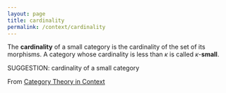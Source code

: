 ```yaml
---
layout: page
title: cardinality
permalink: /context/cardinality
---
```

 The **cardinality** of a small category is the cardinality of the set of its morphisms. A category whose cardinality is less than $\kappa$ is called $\kappa$-**small**.


SUGGESTION: cardinality of a small category

From [Category Theory in Context](https://mathgloss.github.io/MathGloss/context.html)
